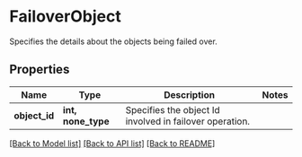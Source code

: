 # FailoverObject

Specifies the details about the objects being failed over.

## Properties
Name | Type | Description | Notes
------------ | ------------- | ------------- | -------------
**object_id** | **int, none_type** | Specifies the object Id involved in failover operation. | 

[[Back to Model list]](../README.md#documentation-for-models) [[Back to API list]](../README.md#documentation-for-api-endpoints) [[Back to README]](../README.md)


